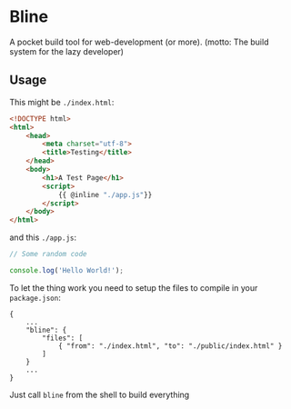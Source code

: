 # Bline

A pocket build tool for web-development (or more).
(motto: The build system for the lazy developer)

## Usage

This might be `./index.html`:
```html
<!DOCTYPE html>
<html>
	<head>
		<meta charset="utf-8">
		<title>Testing</title>
	</head>
	<body>
		<h1>A Test Page</h1>
		<script>
			{{ @inline "./app.js"}}
		</script>
	</body>
</html>
```

and this `./app.js`:
```javascript
// Some random code

console.log('Hello World!');

```

To let the thing work you need to setup the files to compile in your `package.json`:
```
{
	...
	"bline": {
		"files": [
			{ "from": "./index.html", "to": "./public/index.html" }
		]
	}
	...
}
```

Just call `bline` from the shell to build everything
